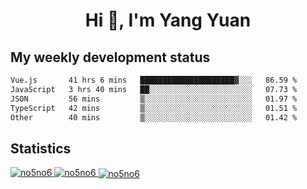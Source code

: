 <h1 align="center">Hi 👋, I'm Yang Yuan</h1>


## My weekly development status
<!--START_SECTION:waka-->

```txt
Vue.js       41 hrs 6 mins   █████████████████████▓░░░   86.59 %
JavaScript   3 hrs 40 mins   ██░░░░░░░░░░░░░░░░░░░░░░░   07.73 %
JSON         56 mins         ▒░░░░░░░░░░░░░░░░░░░░░░░░   01.97 %
TypeScript   42 mins         ▒░░░░░░░░░░░░░░░░░░░░░░░░   01.51 %
Other        40 mins         ▒░░░░░░░░░░░░░░░░░░░░░░░░   01.42 %
```

<!--END_SECTION:waka-->

## Statistics
<a href="https://github.com/anuraghazra/github-readme-stats">
  <img src="https://github-readme-stats.vercel.app/api/top-langs/?username=no5no6&theme=dracula" alt="no5no6">
</a>
<a href="https://github.com/anuraghazra/github-readme-stats">
  <img src="https://github-readme-stats.vercel.app/api?username=no5no6&show_icons=true&theme=dracula&line_height=40" alt="no5no6">
</a>
<a href="https://github.com/anuraghazra/github-readme-stats">
  <img align="center" src="https://github-readme-streak-stats.herokuapp.com/?user=no5no6&theme=dracula" alt="no5no6" />
</a>